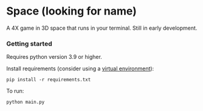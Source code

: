 # Space (looking for name)
A 4X game in 3D space that runs in your terminal. Still in early development.

### Getting started
Requires python version 3.9 or higher.

Install requirements (consider using a [virtual environment](https://docs.python.org/3/tutorial/venv.html)):

`pip install -r requirements.txt`

To run:

`python main.py`
